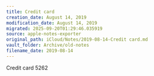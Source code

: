 ```yaml
---
title: Credit card
creation_date: August 14, 2019
modification_date: August 14, 2019
migrated: 2025-09-20T01:29:46.035919
source: apple-notes-exporter
original_path: iCloud/Notes/2019-08-14-Credit card.md
vault_folder: Archive/old-notes
filename_date: 2019-08-14
---
```



Credit card 
5262
